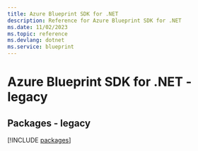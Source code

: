 ```yaml
---
title: Azure Blueprint SDK for .NET
description: Reference for Azure Blueprint SDK for .NET
ms.date: 11/02/2023
ms.topic: reference
ms.devlang: dotnet
ms.service: blueprint
---
```

# Azure Blueprint SDK for .NET - legacy
## Packages - legacy
[!INCLUDE [packages](blueprint-index.md)]